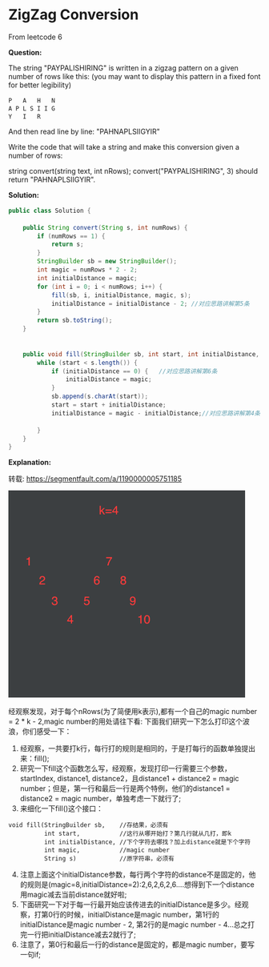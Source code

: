# ZigZag Conversion

From leetcode 6

**Question:**

The string "PAYPALISHIRING" is written in a zigzag pattern on a given number of rows like this: (you may want to display this pattern in a fixed font for better legibility)
```
P   A   H   N
A P L S I I G
Y   I   R

```
And then read line by line: "PAHNAPLSIIGYIR"

Write the code that will take a string and make this conversion given a number of rows:

string convert(string text, int nRows);
convert("PAYPALISHIRING", 3) should return "PAHNAPLSIIGYIR".


**Solution:**

```java
public class Solution {

    public String convert(String s, int numRows) {
        if (numRows == 1) {
            return s;
        }
        StringBuilder sb = new StringBuilder();
        int magic = numRows * 2 - 2;
        int initialDistance = magic;
        for (int i = 0; i < numRows; i++) {
            fill(sb, i, initialDistance, magic, s);
            initialDistance = initialDistance - 2; //对应思路讲解第5条
        }
        return sb.toString();
    }


    public void fill(StringBuilder sb, int start, int initialDistance, int magic, String s) {
        while (start < s.length()) {
            if (initialDistance == 0) {   //对应思路讲解第6条
                initialDistance = magic;
            }
            sb.append(s.charAt(start));
            start = start + initialDistance;
            initialDistance = magic - initialDistance;//对应思路讲解第4条

        }
    }
}

```


**Explanation:**

转载: https://segmentfault.com/a/1190000005751185

![img](./img/img.png)

经观察发现，对于每个nRows(为了简便用k表示),都有一个自己的magic number = 2 * k - 2,magic number的用处请往下看:
下面我们研究一下怎么打印这个波浪，你们感受一下：

1. 经观察，一共要打k行，每行打的规则是相同的，于是打每行的函数单独提出来：fill();
2. 研究一下fill这个函数怎么写，经观察，发现打印一行需要三个参数，startIndex, distance1, distance2，且distance1 + distance2 = magic number；但是，第一行和最后一行是两个特例，他们的distance1 = distance2 = magic number，单独考虑一下就行了;
3. 来细化一下fill()这个接口：
```
void fill(StringBuilder sb,    //存结果，必须有
          int start,           //这行从哪开始打？第几行就从几打，即k
          int initialDistance, //下个字符去哪找？加上distance就是下个字符
          int magic,           //magic number
          String s)            //原字符串，必须有
```          
4. 注意上面这个initialDistance参数，每行两个字符的distance不是固定的，他的规则是(magic=8,initialDistance=2):2,6,2,6,2,6....想得到下一个distance用magic减去当前distance就好啦;
5. 下面研究一下对于每一行最开始应该传进去的initialDistance是多少。经观察，打第0行的时候，initialDistance是magic number，第1行的initialDistance是magic number - 2, 第2行的是magic number - 4...总之打完一行把initialDistance减去2就行了;
6. 注意了，第0行和最后一行的distance是固定的，都是magic number，要写一句if;



